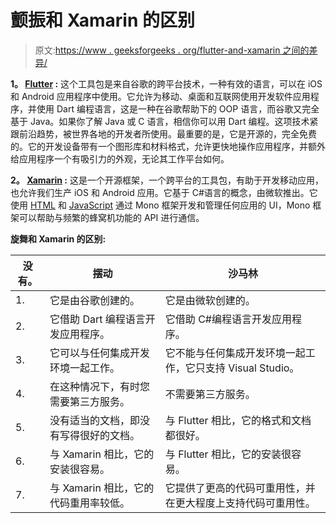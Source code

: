# 颤振和 Xamarin 的区别

> 原文:[https://www . geeksforgeeks . org/flutter-and-xamarin 之间的差异/](https://www.geeksforgeeks.org/differences-between-flutter-and-xamarin/)

**1。 [Flutter](https://www.geeksforgeeks.org/what-is-flutter/) :**
这个工具包是来自谷歌的跨平台技术，一种有效的语言，可以在 iOS 和 Android 应用程序中使用。它允许为移动、桌面和互联网使用开发软件应用程序，并使用 Dart 编程语言，这是一种在谷歌帮助下的 OOP 语言，而谷歌又完全基于 Java。如果你了解 Java 或 C 语言，相信你可以用 Dart 编程。这项技术紧跟前沿趋势，被世界各地的开发者所使用。最重要的是，它是开源的，完全免费的。它的开发设备带有一个图形库和材料格式，允许更快地操作应用程序，并额外给应用程序一个有吸引力的外观，无论其工作平台如何。

**2。 [Xamarin](https://www.geeksforgeeks.org/introduction-to-xamarin-a-software-for-mobile-app-development-and-app-creation/) :**
这是一个开源框架，一个跨平台的工具包，有助于开发移动应用，也允许我们生产 iOS 和 Android 应用。它基于 C#语言的概念，由微软推出。它使用 [HTML](https://www.geeksforgeeks.org/html-tutorials/) 和 [JavaScript](https://www.geeksforgeeks.org/javascript-tutorial/) 通过 Mono 框架开发和管理任何应用的 UI，Mono 框架可以帮助与频繁的蜂窝机功能的 API 进行通信。

**旋舞和 Xamarin 的区别:**

<center>

| 没有。 | 摆动 | 沙马林 |
| --- | --- | --- |
| 1. | 它是由谷歌创建的。 | 它是由微软创建的。 |
| 2. | 它借助 Dart 编程语言开发应用程序。 | 它借助 C#编程语言开发应用程序。 |
| 3. | 它可以与任何集成开发环境一起工作。 | 它不能与任何集成开发环境一起工作，它只支持 Visual Studio。 |
| 4. | 在这种情况下，有时您需要第三方服务。 | 不需要第三方服务。 |
| 5. | 没有适当的文档，即没有写得很好的文档。 | 与 Flutter 相比，它的格式和文档都很好。 |
| 6. | 与 Xamarin 相比，它的安装很容易。 | 与 Flutter 相比，它的安装很容易。 |
| 7. | 与 Xamarin 相比，它的代码重用率较低。 | 它提供了更高的代码可重用性，并在更大程度上支持代码可重用性。 |

</center>